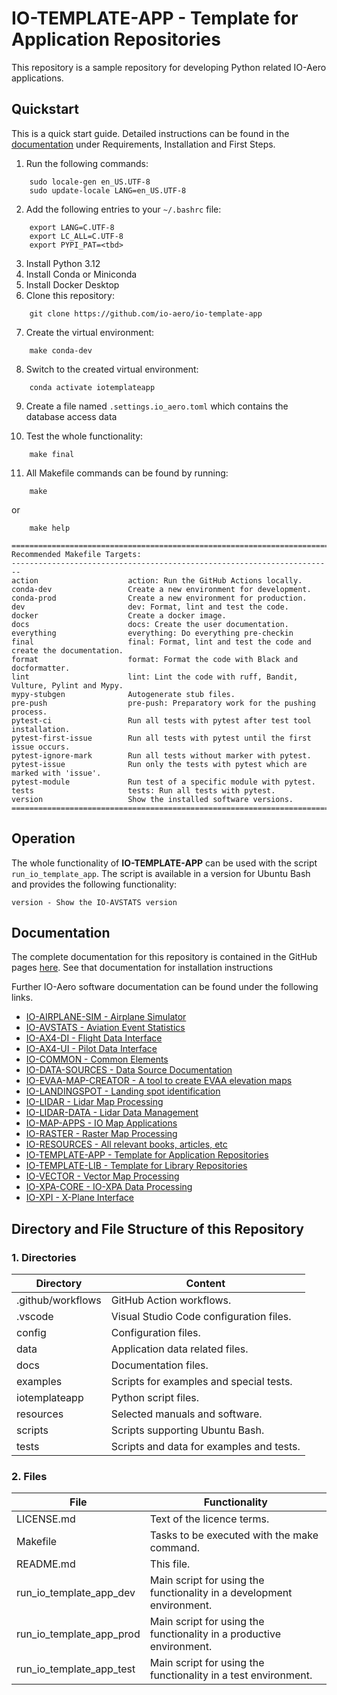 # IO-TEMPLATE-APP - Template for Application Repositories

This repository is a sample repository for developing Python related IO-Aero applications.

## Quickstart

This is a quick start guide.
Detailed instructions can be found in the [documentation](https://io-aero.github.io/io-template-app/) under Requirements, Installation and First Steps.

1. Run the following commands:

```
    sudo locale-gen en_US.UTF-8
    sudo update-locale LANG=en_US.UTF-8
```

2. Add the following entries to your `~/.bashrc` file:

```
    export LANG=C.UTF-8
    export LC_ALL=C.UTF-8
    export PYPI_PAT=<tbd>
```

3. Install Python 3.12
4. Install Conda or Miniconda
5. Install Docker Desktop
6. Clone this repository:

```
    git clone https://github.com/io-aero/io-template-app
```

7. Create the virtual environment:

```
    make conda-dev
```

8. Switch to the created virtual environment:

```
    conda activate iotemplateapp
```

9. Create a file named `.settings.io_aero.toml` which contains the database access data

10. Test the whole functionality:

```
    make final
```

11. All Makefile commands can be found by running:

```
    make 
```
 or 
```
    make help
```

```
========================================================================
Recommended Makefile Targets:
------------------------------------------------------------------------
action                    action: Run the GitHub Actions locally.
conda-dev                 Create a new environment for development.
conda-prod                Create a new environment for production.
dev                       dev: Format, lint and test the code.
docker                    Create a docker image.
docs                      docs: Create the user documentation.
everything                everything: Do everything pre-checkin
final                     final: Format, lint and test the code and create the documentation.
format                    format: Format the code with Black and docformatter.
lint                      lint: Lint the code with ruff, Bandit, Vulture, Pylint and Mypy.
mypy-stubgen              Autogenerate stub files.
pre-push                  pre-push: Preparatory work for the pushing process.
pytest-ci                 Run all tests with pytest after test tool installation.
pytest-first-issue        Run all tests with pytest until the first issue occurs.
pytest-ignore-mark        Run all tests without marker with pytest.
pytest-issue              Run only the tests with pytest which are marked with 'issue'.
pytest-module             Run test of a specific module with pytest.
tests                     tests: Run all tests with pytest.
version                   Show the installed software versions.
========================================================================
```

## Operation

The whole functionality of **IO-TEMPLATE-APP** can be used with the script `run_io_template_app`.
The script is available in a version for Ubuntu Bash and provides the following functionality:

    version - Show the IO-AVSTATS version

## Documentation

The complete documentation for this repository is contained in the GitHub pages [here](https://io-aero.github.io/io-template-app/). 
See that documentation for installation instructions

Further IO-Aero software documentation can be found under the following links.

- [IO-AIRPLANE-SIM - Airplane Simulator](https://io-aero.github.io/io-airplane-sim/)
- [IO-AVSTATS - Aviation Event Statistics](https://io-aero.github.io/io-avstats/) 
- [IO-AX4-DI - Flight Data Interface](https://github.com/IO-Aero-Projects-2024/io-ax4-di/) 
- [IO-AX4-UI - Pilot Data Interface](https://github.com/io-swiss/io-ax4-ui/) 
- [IO-COMMON - Common Elements](https://io-aero.github.io/io-common/) 
- [IO-DATA-SOURCES - Data Source Documentation](https://io-aero.github.io/io-data-sources/) 
- [IO-EVAA-MAP-CREATOR - A tool to create EVAA elevation maps](https://io-aero.github.io/io-evaa-map-creator/) 
- [IO-LANDINGSPOT - Landing spot identification](https://io-aero.github.io/io-landingspot/) 
- [IO-LIDAR - Lidar Map Processing](https://io-aero.github.io/io-lidar/) 
- [IO-LIDAR-DATA - Lidar Data Management](https://io-aero.github.io/io-lidar-data/)
- [IO-MAP-APPS - IO Map Applications](https://io-aero.github.io/io-map-apps/) 
- [IO-RASTER - Raster Map Processing](https://io-aero.github.io/io-raster/) 
- [IO-RESOURCES - All relevant books, articles, etc](https://github.com/io-aero/io-resources/) 
- [IO-TEMPLATE-APP - Template for Application Repositories](https://io-aero.github.io/io-template-app/)
- [IO-TEMPLATE-LIB - Template for Library Repositories](https://io-aero.github.io/io-template-lib/)
- [IO-VECTOR - Vector Map Processing](https://io-aero.github.io/io-vector/) 
- [IO-XPA-CORE - IO-XPA Data Processing](https://io-aero.github.io/io-xpa-core/)
- [IO-XPI - X-Plane Interface](https://github.com/IO-Aero-Projects-2024/io-xpi/)

## Directory and File Structure of this Repository

### 1. Directories

| Directory         | Content                                              |
|-------------------|------------------------------------------------------|
| .github/workflows | GitHub Action workflows.                             |
| .vscode           | Visual Studio Code configuration files.              |
| config            | Configuration files.                                 |
| data              | Application data related files.                      |
| docs              | Documentation files.                                 |
| examples          | Scripts for examples and special tests.              |
| iotemplateapp     | Python script files.                                 |
| resources         | Selected manuals and software.                       |
| scripts           | Scripts supporting Ubuntu Bash.                      |
| tests             | Scripts and data for examples and tests.             |

### 2. Files

| File                     | Functionality                                                         |
|--------------------------|-----------------------------------------------------------------------|
| LICENSE.md               | Text of the licence terms.                                            |
| Makefile                 | Tasks to be executed with the make command.                           |
| README.md                | This file.                                                            |
| run_io_template_app_dev  | Main script for using the functionality in a development environment. |
| run_io_template_app_prod | Main script for using the functionality in a productive environment.  |
| run_io_template_app_test | Main script for using the functionality in a test environment.        |
